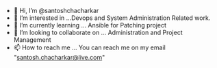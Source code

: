 - 👋 Hi, I’m @santoshchacharkar
- 👀 I’m interested in ...Devops and System Administration Related work.
- 🌱 I’m currently learning ... Ansible for Patching project
- 💞️ I’m looking to collaborate on ... Administration and Project Management
- 📫 How to reach me ... You can reach me on my email "santosh.chacharkar@live.com"

<!---
santoshchacharkar/santoshchacharkar is a ✨ special ✨ repository because its `README.md` (this file) appears on your GitHub profile.
You can click the Preview link to take a look at your changes.
--->
